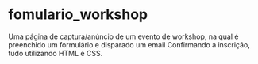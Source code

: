 # fomulario_workshop

Uma página de captura/anúncio de um evento de workshop,
na qual é preenchido um formulário e disparado um email
Confirmando a inscrição, tudo utilizando HTML e CSS.

